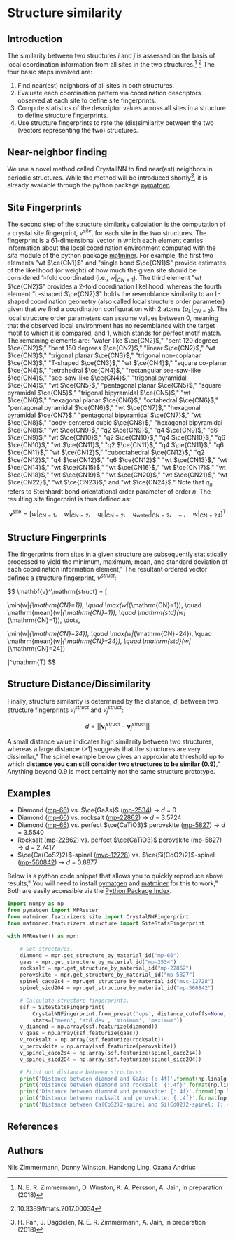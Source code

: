 # Structure similarity

## Introduction

The similarity between two structures _i_ and _j_ is assessed on the basis of local coordination information from all sites in the two structures.[^1] [^2]
The four basic steps involved are:

1. Find near(est) neighbors of all sites in both structures.
2. Evaluate each coordination pattern via coordination descriptors observed at each site to define site fingerprints.
3. Compute statistics of the descriptor values across all sites in a structure to define structure fingerprints.
4. Use structure fingerprints to rate the (dis)similarity between the two (vectors representing the two) structures.

## Near-neighbor finding

We use a novel method called CrystallNN to find near(est) neighbors in periodic structures.
While the method will be introduced shortly[^3], it is already available through the python package [pymatgen](https://github.com/materialsproject/pymatgen).

## Site Fingerprints

The second step of the structure similarity calculation is the computation of a crystal site fingerprint, $v^{site}$, for each site in the two structures.
The fingerprint is a 61-dimensional vector in which each element carries information about the local coordination environment computed with the _site_ module of the python package [matminer](https://github.com/hackingmaterials/matminer).
For example, the first two elements "wt $\ce{CN1}$" and "single bond $\ce{CN1}$" provide estimates of the likelihood (or weight) of how much the given site should be considered 1-fold coordinated (i.e., _w_$|_{CN=1}$).
The third element "wt $\ce{CN2}$" provides a 2-fold coordination likelihood, whereas the fourth element "L-shaped $\ce{CN2}$" holds the resemblance similarity to an L-shaped coordination geometry (also called local structure order parameter) given that we find a coordination configuration with 2 atoms ($q_{L}|_{CN=2}$).
The local structure order parameters can assume values between 0, meaning that the observed local environment has no resemblance with the target motif to which it is compared, and 1, which stands for perfect motif match.
The remaining elements are:
"water-like $\ce{CN2}$,"
"bent 120 degrees $\ce{CN2}$,"
"bent 150 degrees $\ce{CN2}$,"
"linear $\ce{CN2}$,"
"wt $\ce{CN3}$,"
"trigonal planar $\ce{CN3}$,"
"trigonal non-coplanar $\ce{CN3}$,"
"T-shaped $\ce{CN3}$,"
"wt $\ce{CN4}$,"
"square co-planar $\ce{CN4}$,"
"tetrahedral $\ce{CN4}$,"
"rectangular see-saw-like $\ce{CN4}$,"
"see-saw-like $\ce{CN4}$,"
"trigonal pyramidal $\ce{CN4}$,"
"wt $\ce{CN5}$,"
"pentagonal planar $\ce{CN5}$,"
"square pyramidal $\ce{CN5}$,"
"trigonal bipyramidal $\ce{CN5}$,"
"wt $\ce{CN6}$,"
"hexagonal planar $\ce{CN6}$,"
"octahedral $\ce{CN6}$,"
"pentagonal pyramidal $\ce{CN6}$,"
"wt $\ce{CN7}$,"
"hexagonal pyramidal $\ce{CN7}$,"
"pentagonal bipyramidal $\ce{CN7}$,"
"wt $\ce{CN8}$,"
"body-centered cubic $\ce{CN8}$,"
"hexagonal bipyramidal $\ce{CN8}$,"
"wt $\ce{CN9}$,"
"q2 $\ce{CN9}$,"
"q4 $\ce{CN9}$,"
"q6 $\ce{CN9}$,"
"wt $\ce{CN10}$,"
"q2 $\ce{CN10}$,"
"q4 $\ce{CN10}$,"
"q6 $\ce{CN10}$,"
"wt $\ce{CN11}$,"
"q2 $\ce{CN11}$,"
"q4 $\ce{CN11}$,"
"q6 $\ce{CN11}$,"
"wt $\ce{CN12}$,"
"cuboctahedral $\ce{CN12}$,"
"q2 $\ce{CN12}$,"
"q4 $\ce{CN12}$,"
"q6 $\ce{CN12}$,"
"wt $\ce{CN13}$,"
"wt $\ce{CN14}$,"
"wt $\ce{CN15}$,"
"wt $\ce{CN16}$,"
"wt $\ce{CN17}$,"
"wt $\ce{CN18}$,"
"wt $\ce{CN19}$,"
"wt $\ce{CN20}$,"
"wt $\ce{CN21}$,"
"wt $\ce{CN22}$,"
"wt $\ce{CN23}$,"
and "wt $\ce{CN24}$." Note that $q_{n}$ refers to Steinhardt bond orientational order parameter of order _n_.
The resulting site fingerprint is thus defined as:

$$
\mathbf{v}^\mathrm{site} = [w|_{\mathrm{CN}=1}, \quad w|_{\mathrm{CN}=2}, \quad q_\mathrm{L}|_{\mathrm{CN}=2}, \quad q_\mathrm{water}|_{\mathrm{CN}=2}, \quad \dots, \quad w|_{\mathrm{CN}=24}]^\mathrm{T}
$$

## Structure Fingerprints

The fingerprints from sites in a given structure are subsequently statistically processed to yield the minimum, maximum, mean, and standard deviation of each coordination information element,"
The resultant ordered vector defines a structure fingerprint, $v^{struct}$:

$$
\mathbf{v}^\mathrm{struct} = [

\min(w|_{\mathrm{CN}=1}), \quad \max(w|_{\mathrm{CN}=1}), \quad \mathrm{mean}(w|_{\mathrm{CN}=1}), \quad \mathrm{std}(w|_{\mathrm{CN}=1}), \dots,

\min(w|_{\mathrm{CN}=24}), \quad \max(w|_{\mathrm{CN}=24}), \quad \mathrm{mean}(w|_{\mathrm{CN}=24}), \quad \mathrm{std}(w|_{\mathrm{CN}=24})

]^\mathrm{T}
$$

## Structure Distance/Dissimilarity

Finally, structure similarity is determined by the distance, _d_, between two structure fingerprints $v_{i}^{struct}$ and $v_{j}^{struct}$:

$$
d = || \mathbf{v}_{i}^\mathrm{struct} - \mathbf{v}_{j}^\mathrm{struct} ||
$$

A small distance value indicates high similarity between two structures, whereas a large distance (>1) suggests that the structures are very dissimilar,"
The spinel example below gives an approximate threshold up to which **distance you can still consider two structures to be similar (0.9)**,"
Anything beyond 0.9 is most certainly not the same structure prototype.

## Examples

- Diamond ([mp-66](https://materialsproject.org/materials/mp-66/)) vs. $\ce{GaAs}$ ([mp-2534](https://materialsproject.org/materials/mp-2534/)) $\rightarrow$ _d_ = 0
- Diamond ([mp-66](https://materialsproject.org/materials/mp-66/)) vs. rocksalt ([mp-22862](https://materiahttps://materialsproject.org/materials/mp-5827/lsproject.org/materials/mp-22862/)) $\rightarrow$ _d_ = 3.5724
- Diamond ([mp-66](https://materialsproject.org/materials/mp-66/)) vs. perfect $\ce{CaTiO3}$ perovskite ([mp-5827](https://materialsproject.org/materials/mp-5827/)) $\rightarrow$ _d_ = 3.5540
- Rocksalt ([mp-22862](https://materialsproject.org/materials/mp-22862/)) vs. perfect $\ce{CaTiO3}$ perovskite ([mp-5827](https://materialsproject.org/materials/mp-5827/)) $\rightarrow$ _d_ = 2.7417
- $\ce{Ca(CoS2)2}$-spinel ([mvc-12728](https://materialsproject.org/materials/mvc-12728/)) vs. $\ce{Si(CdO2)2}$-spinel ([mp-560842](https://materialsproject.org/materials/mp-560842/)) $\rightarrow$ _d_ = 0.8877

Below is a python code snippet that allows you to quickly reproduce above results,"
You will need to install [pymatgen](https://github.com/materialsproject/pymatgen) and [matminer](https://github.com/hackingmaterials/matminer) for this to work,"
Both are easily accessible via the [Python Package Index](https://pypi.python.org/pypi).

```python
import numpy as np
from pymatgen import MPRester
from matminer.featurizers.site import CrystalNNFingerprint
from matminer.featurizers.structure import SiteStatsFingerprint

with MPRester() as mpr:

    # Get structures.
    diamond = mpr.get_structure_by_material_id("mp-66")
    gaas = mpr.get_structure_by_material_id("mp-2534")
    rocksalt = mpr.get_structure_by_material_id("mp-22862")
    perovskite = mpr.get_structure_by_material_id("mp-5827")
    spinel_caco2s4 = mpr.get_structure_by_material_id("mvc-12728")
    spinel_sicd2O4 = mpr.get_structure_by_material_id("mp-560842")

    # Calculate structure fingerprints.
    ssf = SiteStatsFingerprint(
        CrystalNNFingerprint.from_preset('ops', distance_cutoffs=None, x_diff_weight=0),
        stats=('mean', 'std_dev', 'minimum', 'maximum'))
    v_diamond = np.array(ssf.featurize(diamond))
    v_gaas = np.array(ssf.featurize(gaas))
    v_rocksalt = np.array(ssf.featurize(rocksalt))
    v_perovskite = np.array(ssf.featurize(perovskite))
    v_spinel_caco2s4 = np.array(ssf.featurize(spinel_caco2s4))
    v_spinel_sicd2O4 = np.array(ssf.featurize(spinel_sicd2O4))

    # Print out distance between structures.
    print('Distance between diamond and GaAs: {:.4f}'.format(np.linalg.norm(v_diamond - v_gaas)))
    print('Distance between diamond and rocksalt: {:.4f}'.format(np.linalg.norm(v_diamond - v_rocksalt)))
    print('Distance between diamond and perovskite: {:.4f}'.format(np.linalg.norm(v_diamond - v_perovskite)))
    print('Distance between rocksalt and perovskite: {:.4f}'.format(np.linalg.norm(v_rocksalt - v_perovskite)))
    print('Distance between Ca(CoS2)2-spinel and Si(CdO2)2-spinel: {:.4f}'.format(np.linalg.norm(v_spinel_caco2s4 - v_spinel_sicd2O4)))
```

## References

[^1]: N. E. R. Zimmermann, D. Winston, K. A. Persson, A. Jain, in preparation (2018)
[^2]: 10.3389/fmats.2017.00034
[^3]: H. Pan, J. Dagdelen, N. E. R. Zimmermann, A. Jain, in preparation (2018)

## Authors

Nils Zimmermann, Donny Winston, Handong Ling, Oxana Andriuc
